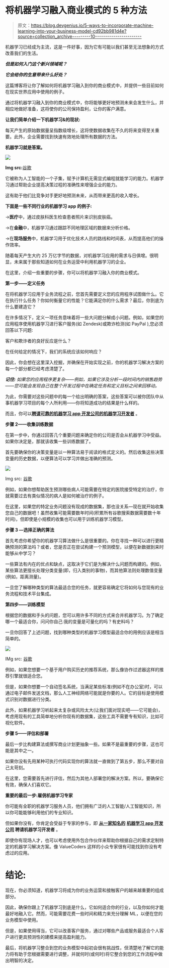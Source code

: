 # 将机器学习融入商业模式的 5 种方法

> 原文：<https://blog.devgenius.io/5-ways-to-incorporate-machine-learning-into-your-business-model-cd92bb981d4e?source=collection_archive---------10----------------------->

机器学习已经成为主流，这是一件好事，因为它有可能以我们甚至无法想象的方式改善我们的生活。

***但是如何入门这个新兴领域呢？***

***它会给你的生意带来什么好处？***

这篇博客将让你了解如何将机器学习融入到你的商业模式中，并提供一些目前如何在现实世界应用中使用的例子。

通过将机器学习融入到你的商业模式中，你将能够更好地预测未来会发生什么，并相应地做好准备，这将使你的公司保持盈利，让你的客户满意。

**让我们简单介绍一下机器学习&的现状:**

每天产生的原始数据量呈指数级增长，这将使数据收集在不久的将来变得至关重要。此外，企业需要找到快速有效地处理所有数据的方法。

**机器学习就是答案。**

![](img/1bac3d4e3263fbb52262a69937f366b9.png)

**Img src:**[谷歌](https://www.google.com/search?q=Incorporate+Machine+Learning+Into+Your+Business+Model&client=ubuntu&hs=zGc&channel=fs&sxsrf=AOaemvIfaL10RD1Hd-JeRbESiUwqi0C8mA:1642053413810&source=lnms&tbm=isch&sa=X&ved=2ahUKEwjYobrTha71AhXEH7cAHTGqAwQQ_AUoAXoECAEQAw&biw=1600&bih=731&dpr=1#imgrc=qMtHpK6S0KSQWM&imgdii=hHdmiORWIH0n1M)

它被称为人工智能的一个子集，赋予计算机无需显式编程就能学习的能力。机器学习通过帮助企业提高决策过程的准确性来增强企业的能力。

这有助于他们比竞争对手更好地预测未来，从而带来更高的收入增长。

**下面是一些不同行业的机器学习 app 的例子:**

->**医疗**中，通过皮肤科医生检查患者照片来识别皮肤癌。

->在**金融**中，机器学习通过跟踪不同地理区域的数据来分析价格。

->在**现场服务**中，机器学习用于优化技术人员的路线和时间表，从而提高他们的操作效率。

随着每天产生大约 25 万亿字节的数据，对机器学习应用的需求与日俱增。很明显，未来属于那些知道如何在业务运营中利用机器学习的企业。

在这里，介绍一些重要的步骤，你可以将机器学习融入你的商业模式。

**第一步——定义任务**

在将机器学习应用于业务流程之前，您首先需要定义您的应用程序试图做什么。它在执行什么任务？你如何衡量它的性能？它能满足你的什么需求？最后，你到底为什么要建造它？

在许多情况下，定义一项任务意味着将一些大问题分解成小问题。例如，如果您的应用程序使用机器学习进行客户服务(如 Zendesk)或欺诈检测(如 PayPal ),您必须回答以下问题:

客户和欺诈者的良好反应是什么？

在任何给定的情况下，我们的系统应该如何响应？

因此，你会想在这里深入挖掘，并确保在开始实现之前，你的机器学习解决方案的每一个部分都已经考虑清楚了。

***记住:*** *如果您的应用程序更复杂——例如，如果它涉及分析一段时间内的销售趋势——您可能会发现自己在整个开发过程中在确定任务和定义目标之间来回移动。*

为此，你需要对这些问题中的每一个给出明确的答案，这些答案可以被你团队中从事机器学习项目的每个人所利用——你将知道成功的结果是什么样的。

而且，你可以[**聘请可靠的机器学习 app 开发公司的机器学习开发者**](https://www.valuecoders.com/hire-developers/hire-machine-learning-experts?utm_source=mediumangn12&utm_medium=medium&utm_id=machinelearning) 。

**步骤 2——收集训练数据**

在第一步中，你通过回答几个重要问题来确定你的公司是否会从机器学习中受益。如果你决定是，那就该收集一些训练数据了。

首先要确保你的决策变量是以一种算法易于阅读的格式定义的。然后收集这些决策变量的历史数据，以便算法可以学习并做出准确的预测。

![](img/6d180c30e35ad1752e2b1a8602de7e1a.png)

Img src: [谷歌](https://www.google.com/search?q=how+to+Incorporate+Machine+Learning+Into+Your+Business+Model&tbm=isch&ved=2ahUKEwi-m4bDia71AhVbjtgFHcOrAasQ2-cCegQIABAA&oq=how+to+Incorporate+Machine+Learning+Into+Your+Business+Model&gs_lcp=CgNpbWcQA1CvD1isFmDMF2gAcAB4AIABjQGIAYQIkgEDMC44mAEAoAEBqgELZ3dzLXdpei1pbWfAAQE&sclient=img&ei=NcPfYf6sCNuc4t4Pw9eG2Ao&bih=731&biw=1600&client=ubuntu&hs=zGc#imgrc=BzJkVSjtj0DFyM&imgdii=MC_OK3fWm_gTKM)

例如，如果你想帮助医生预测哪些病人可能需要在特定的医院接受特定的治疗，你就需要过去有类似情况的病人是如何被治疗的例子。

在这里，如果您的特定业务问题没有现成的数据集，那也没关系—现在就开始收集您自己的数据吧！虽然收集可能需要数年时间(积累所有谷歌搜索数据需要数十年时间)，但即使是小规模的收集也可以用于训练机器学习模型。

**步骤 3 —选择正确的算法**

首先考虑你希望你的机器学习算法做什么是很重要的。你在寻找一种可以进行更精确预测的算法吗？或者，您是否正在尝试构建一个预测模型，以便在新数据到来时能够从中学习？

一些算法有内在的优点和缺点，这取决于它们是为解决什么问题而构建的。例如，某些算法更擅长处理分类变量(即，归入类别的事物)，而其他算法则处理数值变量(例如，距离测量)。

一旦您了解哪种类型的算法最适合您的任务，就更容易确定它将如何与您现有的业务流程和技术平台集成。

**第四步——训练模型**

根据您的数据和手头的问题，您可以用许多不同的方式来合并机器学习。为了确定哪一个最适合你，问问你自己:我的变量是可量化的吗？有史料吗？

一旦你回答了上述问题，找到哪种类型的机器学习模型最适合你的用例应该是相当简单的。

![](img/adc139498e4a542e28b3429b07b22c2d.png)

IMg src: [谷歌](https://www.google.com/search?q=how+to+Incorporate+Machine+Learning+Into+Your+Business+Model&tbm=isch&ved=2ahUKEwi-m4bDia71AhVbjtgFHcOrAasQ2-cCegQIABAA&oq=how+to+Incorporate+Machine+Learning+Into+Your+Business+Model&gs_lcp=CgNpbWcQA1CvD1isFmDMF2gAcAB4AIABjQGIAYQIkgEDMC44mAEAoAEBqgELZ3dzLXdpei1pbWfAAQE&sclient=img&ei=NcPfYf6sCNuc4t4Pw9eG2Ao&bih=731&biw=1600&client=ubuntu&hs=zGc#imgrc=KdfvsKZKnjv_FM&imgdii=o1SrX8sfpoVkkM)

例如，如果您想要一个基于用户购买历史的推荐系统，那么像协作过滤器这样的推荐引擎就很适合您。

但是，如果你想要一个自动签名系统，当满足某些标准(例如不在办公室)时，可以通过电子邮件发送文档，那么人工神经网络可能就是你要的人。它的目标是使用模式识别对数据进行分类。

此外，如果机器学习听起来太复杂或风险太大(让我们面对现实吧——它可能会)，考虑用现有的工具简单地分析你现有的数据集，这些工具不需要专有知识，比如可视化软件。

**步骤 5——评估和部署**

最后一步比构建算法或撰写商业计划更抽象一些。如果不是最重要的步骤，这也可能是其中之一。

如果你没有先用某种可执行代码实现你的算法就一直做到了第五步，那么不要对自己太苛刻。

在这里，您需要首先进行评估，然后为其他人部署您的解决方案。所以，要确保它有效，确保人们喜欢它。

**重要的最后一步:雇佣机器学习专家**

你可能有全职的机器学习服务人员，他们拥有广泛的人工智能/人工智能知识，所以你可能能够利用他们的专业知识。

但如果你没有，你肯定会受益于专家的参与，即 [**从一家知名的**](https://www.valuecoders.com/hire-developers/hire-machine-learning-experts?utm_source=mediumangn12&utm_medium=medium&utm_id=machinelearning) **[**机器学习 app 开发公司**](https://www.valuecoders.com/ai-ml-development-services-company?utm_source=mediumangn12&utm_medium=medium&utm_id=machinelearning) 聘请机器学习开发者** 。

即使你有现场人才，也可以考虑使用外包合作伙伴来帮助你根据自己的需求定制特定的机器学习解决方案。像 ValueCoders 这样的小众专家很有可能找到你没有考虑过的应用。

# **结论:**

现在，你必须知道，机器学习将成为你的业务运营和接触客户的越来越重要的组成部分。

因此，确保你跟上了机器学习到底是什么，它如何适合你的行业，以及你如何才能最好地融入它。然而，可能需要花费一些时间和精力来充分理解 ML，以便在您的业务模型中使用。

但是，如果使用得当，它可以改善客户服务，通过对哪些产品或服务最适合个人客户进行更具预测性的建模来提高盈利能力。

最后，将机器学习整合到您的业务模型中起初会很有挑战性，但清楚地了解它的能力将有助于您根据需要进行调整，并就何时(或何时)将它整合到您的工作流程中做出明智的决定。